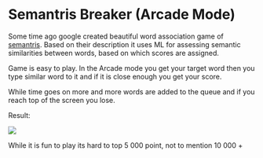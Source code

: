 # Semantris Breaker (Arcade Mode)

Some time ago google created beautiful word association game of [semantris](https://research.google.com/semantris/). Based on their description it uses ML for assessing semantic similarities between words, based on which scores are assigned.

Game is easy to play. In the Arcade mode you get your target word then you type similar word to it and if it is close enough you get your score.

While time goes on more and more words are added to the queue and if you reach top of the screen you lose.

Result:

![](resources/play.gif)

While it is fun to play its hard to top 5 000 point, not to mention 10 000 +